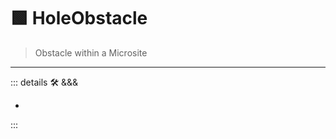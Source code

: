 # 🟩  <eko>HoleObstacle</eko>

> Obstacle within a Microsite

---

<!-- =================================================== -->
<!-- =================================================== -->
<!-- =================================================== -->
<!-- =================================================== -->
<!-- =================================================== -->
::: details 🛠 <dev>&&&</dev>

-

:::
